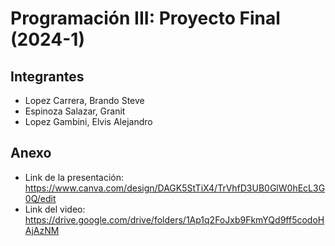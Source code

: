 # Programación III: Proyecto Final (2024-1)

## Integrantes

- Lopez Carrera, Brando Steve
- Espinoza Salazar, Granit
- Lopez Gambini, Elvis Alejandro

## Anexo

- Link de la presentación: https://www.canva.com/design/DAGK5StTiX4/TrVhfD3UB0GlW0hEcL3G0Q/edit
- Link del video: https://drive.google.com/drive/folders/1Ap1q2FoJxb9FkmYQd9ff5codoHAjAzNM
